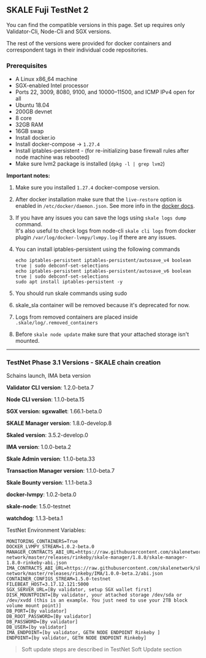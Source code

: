 ## SKALE Fuji TestNet 2

You can find the compatible versions in this page. Set up requires only Validator-Cli, Node-Cli and SGX versions.

The rest of the versions were provided for docker containers and correspondent tags in their individual code repositories.

### **Prerequisites**

-   A Linux x86_64 machine
-   SGX-enabled Intel processor
-   Ports 22, 3009, 8080, 9100, and 10000–11500, and ICMP IPv4 open for all
-   Ubuntu 18.04
-   200GB devnet
-   8 core
-   32GB RAM
-   16GB swap
-   Install docker.io
-   Install docker-compose -> `1.27.4`
-   Install iptables-persistent - (for re-initializing base firewall rules after node machine was rebooted)
-   Make sure lvm2 package is installed (`dpkg -l | grep lvm2`)

**Important notes:**  

1.  Make sure you installed `1.27.4` docker-compose version. 

2.  After docker installation make sure that the `live-restore` option
    is enabled in `/etc/docker/daemon.json`. See more info in the [docker docs](https://docs.docker.com/config/containers/live-restore/).  

3.  If you have any issues you can save the logs using `skale logs dump` command.  
    It's also useful to check logs from node-cli `skale cli logs` from docker plugin `/var/log/docker-lvmpy/lvmpy.log` if there are any issues.

4.  You can install iptables-persistent using the following commands
    ```shell
    echo iptables-persistent iptables-persistent/autosave_v4 boolean true | sudo debconf-set-selections
    echo iptables-persistent iptables-persistent/autosave_v6 boolean true | sudo debconf-set-selections
    sudo apt install iptables-persistent -y
    ```

5.  You should run skale commands using sudo

6.  skale_sla container will be removed because it's deprecated for now.

7.  Logs from removed containers are placed inside `.skale/log/.removed_containers` 

8.  Before `skale node update` make sure that your attached storage isn't mounted.

* * *

### TestNet Phase 3.1 Versions - SKALE chain creation

Schains launch, IMA beta version

**Validator CLI version**: 1.2.0-beta.7

**Node CLI version**: 1.1.0-beta.15

**SGX version: sgxwallet**: 1.66.1-beta.0

**SKALE Manager version**: 1.8.0-develop.8

**Skaled version**: 3.5.2-develop.0

**IMA version**: 1.0.0-beta.2

**Skale Admin version**: 1.1.0-beta.33

**Transaction Manager version**: 1.1.0-beta.7

**Skale Bounty version**: 1.1.1-beta.3

**docker-lvmpy**: 1.0.2-beta.0

**skale-node**: 1.5.0-testnet

**watchdog**: 1.1.3-beta.1

TestNet Environment Variables: 

```shell
MONITORING_CONTAINERS=True
DOCKER_LVMPY_STREAM=1.0.2-beta.0
MANAGER_CONTRACTS_ABI_URL=https://raw.githubusercontent.com/skalenetwork/skale-network/master/releases/rinkeby/skale-manager/1.8.0/skale-manager-1.8.0-rinkeby-abi.json
IMA_CONTRACTS_ABI_URL=https://raw.githubusercontent.com/skalenetwork/skale-network/master/releases/rinkeby/IMA/1.0.0-beta.2/abi.json
CONTAINER_CONFIGS_STREAM=1.5.0-testnet
FILEBEAT_HOST=3.17.12.121:5000
SGX_SERVER_URL=[By validator, setup SGX wallet first]
DISK_MOUNTPOINT=[By validator, your attached storage /dev/sda or /dev/xvdd (this is an example. You just need to use your 2TB block volume mount point)]
DB_PORT=[By validator]
DB_ROOT_PASSWORD=[By validator]
DB_PASSWORD=[By validator]
DB_USER=[by validator]
IMA_ENDPOINT=[by validator, GETH NODE ENDPOINT Rinkeby ]
ENDPOINT=[by validator, GETH NODE ENDPOINT Rinkeby]
```

> Soft update steps are described in TestNet Soft Update section

